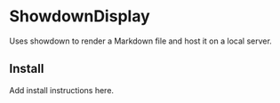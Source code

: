 ShowdownDisplay
==============

Uses showdown to render a Markdown file and host it on a local server.

Install
-------
Add install instructions here.
